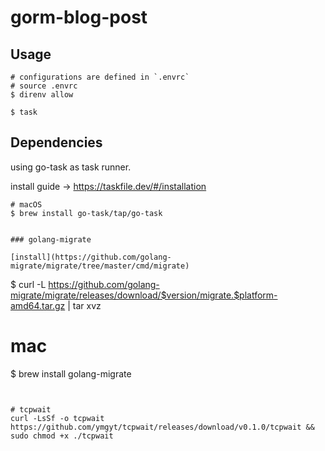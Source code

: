 # gorm-blog-post

## Usage

```console
# configurations are defined in `.envrc`
# source .envrc
$ direnv allow

$ task
```

## Dependencies

using go-task as task runner.

install guide -> https://taskfile.dev/#/installation

```console
# macOS
$ brew install go-task/tap/go-task


### golang-migrate

[install](https://github.com/golang-migrate/migrate/tree/master/cmd/migrate)

```
$ curl -L https://github.com/golang-migrate/migrate/releases/download/$version/migrate.$platform-amd64.tar.gz | tar xvz

# mac
$ brew install golang-migrate
```


# tcpwait
curl -LsSf -o tcpwait https://github.com/ymgyt/tcpwait/releases/download/v0.1.0/tcpwait && sudo chmod +x ./tcpwait
```

